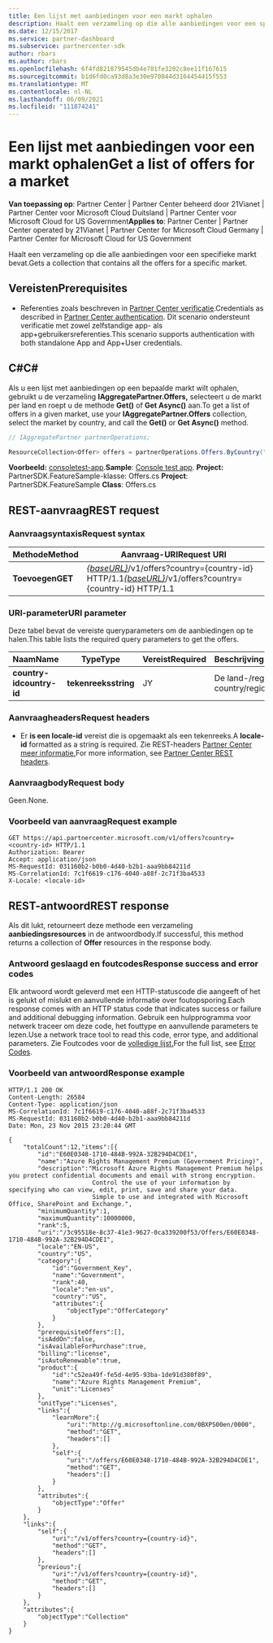```yaml
---
title: Een lijst met aanbiedingen voor een markt ophalen
description: Haalt een verzameling op die alle aanbiedingen voor een specifieke markt bevat.
ms.date: 12/15/2017
ms.service: partner-dashboard
ms.subservice: partnercenter-sdk
author: rbars
ms.author: rbars
ms.openlocfilehash: 6f4fd821879545db4e781fe3202c8ee11f167615
ms.sourcegitcommit: b1d6fd0ca93d8a3e30e970844d3164454415f553
ms.translationtype: MT
ms.contentlocale: nl-NL
ms.lasthandoff: 06/09/2021
ms.locfileid: "111874241"
---
```

# <a name="get-a-list-of-offers-for-a-market"></a><span data-ttu-id="6f6c7-103">Een lijst met aanbiedingen voor een markt ophalen</span><span class="sxs-lookup"><span data-stu-id="6f6c7-103">Get a list of offers for a market</span></span>

<span data-ttu-id="6f6c7-104">**Van toepassing op**: Partner Center | Partner Center beheerd door 21Vianet | Partner Center voor Microsoft Cloud Duitsland | Partner Center voor Microsoft Cloud for US Government</span><span class="sxs-lookup"><span data-stu-id="6f6c7-104">**Applies to**: Partner Center | Partner Center operated by 21Vianet | Partner Center for Microsoft Cloud Germany | Partner Center for Microsoft Cloud for US Government</span></span>

<span data-ttu-id="6f6c7-105">Haalt een verzameling op die alle aanbiedingen voor een specifieke markt bevat.</span><span class="sxs-lookup"><span data-stu-id="6f6c7-105">Gets a collection that contains all the offers for a specific market.</span></span>

## <a name="prerequisites"></a><span data-ttu-id="6f6c7-106">Vereisten</span><span class="sxs-lookup"><span data-stu-id="6f6c7-106">Prerequisites</span></span>

- <span data-ttu-id="6f6c7-107">Referenties zoals beschreven in [Partner Center verificatie](partner-center-authentication.md).</span><span class="sxs-lookup"><span data-stu-id="6f6c7-107">Credentials as described in [Partner Center authentication](partner-center-authentication.md).</span></span> <span data-ttu-id="6f6c7-108">Dit scenario ondersteunt verificatie met zowel zelfstandige app- als app+gebruikersreferenties.</span><span class="sxs-lookup"><span data-stu-id="6f6c7-108">This scenario supports authentication with both standalone App and App+User credentials.</span></span>

## <a name="c"></a><span data-ttu-id="6f6c7-109">C\#</span><span class="sxs-lookup"><span data-stu-id="6f6c7-109">C\#</span></span>

<span data-ttu-id="6f6c7-110">Als u een lijst met aanbiedingen op een bepaalde markt wilt ophalen, gebruikt u de verzameling **IAggregatePartner.Offers,** selecteert u de markt per land en roept u de methode **Get()** of **Get Async()** aan.</span><span class="sxs-lookup"><span data-stu-id="6f6c7-110">To get a list of offers in a given market, use your **IAggregatePartner.Offers** collection, select the market by country, and call the **Get()** or **Get Async()** method.</span></span>

``` csharp
// IAggregatePartner partnerOperations;

ResourceCollection<Offer> offers = partnerOperations.Offers.ByCountry("US").Get();
```

<span data-ttu-id="6f6c7-111">**Voorbeeld:** [consoletest-app](console-test-app.md).</span><span class="sxs-lookup"><span data-stu-id="6f6c7-111">**Sample**: [Console test app](console-test-app.md).</span></span> <span data-ttu-id="6f6c7-112">**Project:** PartnerSDK.FeatureSample-klasse: Offers.cs </span><span class="sxs-lookup"><span data-stu-id="6f6c7-112">**Project**: PartnerSDK.FeatureSample **Class**: Offers.cs</span></span>

## <a name="rest-request"></a><span data-ttu-id="6f6c7-113">REST-aanvraag</span><span class="sxs-lookup"><span data-stu-id="6f6c7-113">REST request</span></span>

### <a name="request-syntax"></a><span data-ttu-id="6f6c7-114">Aanvraagsyntaxis</span><span class="sxs-lookup"><span data-stu-id="6f6c7-114">Request syntax</span></span>

| <span data-ttu-id="6f6c7-115">Methode</span><span class="sxs-lookup"><span data-stu-id="6f6c7-115">Method</span></span>  | <span data-ttu-id="6f6c7-116">Aanvraag-URI</span><span class="sxs-lookup"><span data-stu-id="6f6c7-116">Request URI</span></span>                                                                          |
|---------|--------------------------------------------------------------------------------------|
| <span data-ttu-id="6f6c7-117">**Toevoegen**</span><span class="sxs-lookup"><span data-stu-id="6f6c7-117">**GET**</span></span> | <span data-ttu-id="6f6c7-118">[*{baseURL}*](partner-center-rest-urls.md)/v1/offers?country={country-id} HTTP/1.1</span><span class="sxs-lookup"><span data-stu-id="6f6c7-118">[*{baseURL}*](partner-center-rest-urls.md)/v1/offers?country={country-id} HTTP/1.1</span></span>   |

### <a name="uri-parameter"></a><span data-ttu-id="6f6c7-119">URI-parameter</span><span class="sxs-lookup"><span data-stu-id="6f6c7-119">URI parameter</span></span>

<span data-ttu-id="6f6c7-120">Deze tabel bevat de vereiste queryparameters om de aanbiedingen op te halen.</span><span class="sxs-lookup"><span data-stu-id="6f6c7-120">This table lists the required query parameters to get the offers.</span></span>

| <span data-ttu-id="6f6c7-121">Naam</span><span class="sxs-lookup"><span data-stu-id="6f6c7-121">Name</span></span>           | <span data-ttu-id="6f6c7-122">Type</span><span class="sxs-lookup"><span data-stu-id="6f6c7-122">Type</span></span>       | <span data-ttu-id="6f6c7-123">Vereist</span><span class="sxs-lookup"><span data-stu-id="6f6c7-123">Required</span></span> | <span data-ttu-id="6f6c7-124">Beschrijving</span><span class="sxs-lookup"><span data-stu-id="6f6c7-124">Description</span></span>            |
|----------------|------------|----------|------------------------|
| <span data-ttu-id="6f6c7-125">**country-id**</span><span class="sxs-lookup"><span data-stu-id="6f6c7-125">**country-id**</span></span> | <span data-ttu-id="6f6c7-126">**tekenreeks**</span><span class="sxs-lookup"><span data-stu-id="6f6c7-126">**string**</span></span> | <span data-ttu-id="6f6c7-127">J</span><span class="sxs-lookup"><span data-stu-id="6f6c7-127">Y</span></span>        | <span data-ttu-id="6f6c7-128">De land-/regio-id.</span><span class="sxs-lookup"><span data-stu-id="6f6c7-128">The country/region ID.</span></span> |

### <a name="request-headers"></a><span data-ttu-id="6f6c7-129">Aanvraagheaders</span><span class="sxs-lookup"><span data-stu-id="6f6c7-129">Request headers</span></span>

- <span data-ttu-id="6f6c7-130">Er **is een locale-id** vereist die is opgemaakt als een tekenreeks.</span><span class="sxs-lookup"><span data-stu-id="6f6c7-130">A **locale-id** formatted as a string is required.</span></span>
<span data-ttu-id="6f6c7-131">Zie REST-headers [Partner Center meer informatie.](headers.md)</span><span class="sxs-lookup"><span data-stu-id="6f6c7-131">For more information, see [Partner Center REST headers](headers.md).</span></span>

### <a name="request-body"></a><span data-ttu-id="6f6c7-132">Aanvraagbody</span><span class="sxs-lookup"><span data-stu-id="6f6c7-132">Request body</span></span>

<span data-ttu-id="6f6c7-133">Geen.</span><span class="sxs-lookup"><span data-stu-id="6f6c7-133">None.</span></span>

### <a name="request-example"></a><span data-ttu-id="6f6c7-134">Voorbeeld van aanvraag</span><span class="sxs-lookup"><span data-stu-id="6f6c7-134">Request example</span></span>

```http
GET https://api.partnercenter.microsoft.com/v1/offers?country=<country-id> HTTP/1.1
Authorization: Bearer
Accept: application/json
MS-RequestId: 031160b2-b0b0-4d40-b2b1-aaa9bb84211d
MS-CorrelationId: 7c1f6619-c176-4040-a88f-2c71f3ba4533
X-Locale: <locale-id>
```

## <a name="rest-response"></a><span data-ttu-id="6f6c7-135">REST-antwoord</span><span class="sxs-lookup"><span data-stu-id="6f6c7-135">REST response</span></span>

<span data-ttu-id="6f6c7-136">Als dit lukt, retourneert deze methode een verzameling **aanbiedingsresources** in de antwoordbody.</span><span class="sxs-lookup"><span data-stu-id="6f6c7-136">If successful, this method returns a collection of **Offer** resources in the response body.</span></span>

### <a name="response-success-and-error-codes"></a><span data-ttu-id="6f6c7-137">Antwoord geslaagd en foutcodes</span><span class="sxs-lookup"><span data-stu-id="6f6c7-137">Response success and error codes</span></span>

<span data-ttu-id="6f6c7-138">Elk antwoord wordt geleverd met een HTTP-statuscode die aangeeft of het is gelukt of mislukt en aanvullende informatie over foutopsporing.</span><span class="sxs-lookup"><span data-stu-id="6f6c7-138">Each response comes with an HTTP status code that indicates success or failure and additional debugging information.</span></span> <span data-ttu-id="6f6c7-139">Gebruik een hulpprogramma voor netwerk traceer om deze code, het fouttype en aanvullende parameters te lezen.</span><span class="sxs-lookup"><span data-stu-id="6f6c7-139">Use a network trace tool to read this code, error type, and additional parameters.</span></span> <span data-ttu-id="6f6c7-140">Zie Foutcodes voor de [volledige lijst.](error-codes.md)</span><span class="sxs-lookup"><span data-stu-id="6f6c7-140">For the full list, see [Error Codes](error-codes.md).</span></span>

### <a name="response-example"></a><span data-ttu-id="6f6c7-141">Voorbeeld van antwoord</span><span class="sxs-lookup"><span data-stu-id="6f6c7-141">Response example</span></span>

```http
HTTP/1.1 200 OK
Content-Length: 26584
Content-Type: application/json
MS-CorrelationId: 7c1f6619-c176-4040-a88f-2c71f3ba4533
MS-RequestId: 031160b2-b0b0-4d40-b2b1-aaa9bb84211d
Date: Mon, 23 Nov 2015 23:20:44 GMT

{
    "totalCount":12,"items":[{
        "id":"E60E0348-1710-484B-992A-32B294D4CDE1",
        "name":"Azure Rights Management Premium (Government Pricing)",
        "description":"Microsoft Azure Rights Management Premium helps you protect confidential documents and email with strong encryption.
                       Control the use of your information by specifying who can view, edit, print, save and share your data.
                       Simple to use and integrated with Microsoft Office, SharePoint and Exchange.",
        "minimumQuantity":1,
        "maximumQuantity":10000000,
        "rank":5,
        "uri":"/3c95518e-8c37-41e3-9627-0ca339200f53/Offers/E60E0348-1710-484B-992A-32B294D4CDE1",
        "locale":"EN-US",
        "country":"US",
        "category":{
            "id":"Government_Key",
            "name":"Government",
            "rank":40,
            "locale":"en-us",
            "country":"US",
            "attributes":{
                "objectType":"OfferCategory"
            }
        },
        "prerequisiteOffers":[],
        "isAddOn":false,
        "isAvailableForPurchase":true,
        "billing":"license",
        "isAutoRenewable":true,
        "product":{
            "id":"c52ea49f-fe5d-4e95-93ba-1de91d380f89",
            "name":"Azure Rights Management Premium",
            "unit":"Licenses"
        },
        "unitType":"Licenses",
        "links":{
            "learnMore":{
                "uri":"http://g.microsoftonline.com/0BXPS00en/0000",
                "method":"GET",
                "headers":[]
            },
            "self":{
                "uri":"/offers/E60E0348-1710-484B-992A-32B294D4CDE1",
                "method":"GET",
                "headers":[]
            }
        },
        "attributes":{
            "objectType":"Offer"
        }
    },
    "links":{
        "self":{
            "uri":"/v1/offers?country={country-id}",
            "method":"GET",
            "headers":[]
        },
        "previous":{
            "uri":"/v1/offers?country={country-id}",
            "method":"GET",
            "headers":[]
        }
    },
    "attributes":{
        "objectType":"Collection"
    }
}
```
